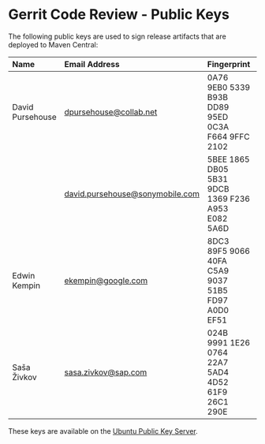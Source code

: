 # Gerrit Code Review - Public Keys

The following public keys are used to sign release artifacts that
are deployed to Maven Central:

| Name             | Email Address                   | Fingerprint                                        | Notes     |
|:-----------------|:--------------------------------|:---------------------------------------------------|:----------|
| David Pursehouse | dpursehouse@collab.net          | 0A76 9EB0 5339 B93B DD89  95ED 0C3A F664 9FFC 2102 |           |
|                  | david.pursehouse@sonymobile.com | 5BEE 1865 DB05 5B31 9DCB  1369 F236 A953 E082 5A6D | Obsoleted |
| Edwin Kempin     | ekempin@google.com              | 8DC3 89F5 9066 40FA C5A9  9037 51B5 FD97 A0D0 EF51 |           |
| Saša Živkov      | sasa.zivkov@sap.com             | 024B 9991 1E26 0764 22A7  5AD4 4D52 61F9 26C1 290E |           |

These keys are available on the [Ubuntu Public Key Server](https://keyserver.ubuntu.com/).
